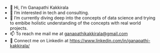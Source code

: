 - 👋 Hi, I’m Ganapathi Kakkirala
- 👀 I’m interested in tech and consulting.
- 🌱 I’m currently diving deep into the concepts of data science and trying to embibe holistic understanding of the concepts with real world projects.
- 📫 To reach me mail me at ganapathikakkirala@gmail.com
- 🎯 Connect me on Linkedin at https://www.linkedin.com/in/ganapathi-kakkirala/
<!---
ganathetechie/ganathetechie is a ✨ special ✨ repository because its `README.md` (this file) appears on your GitHub profile.
You can click the Preview link to take a look at your changes.
--->
